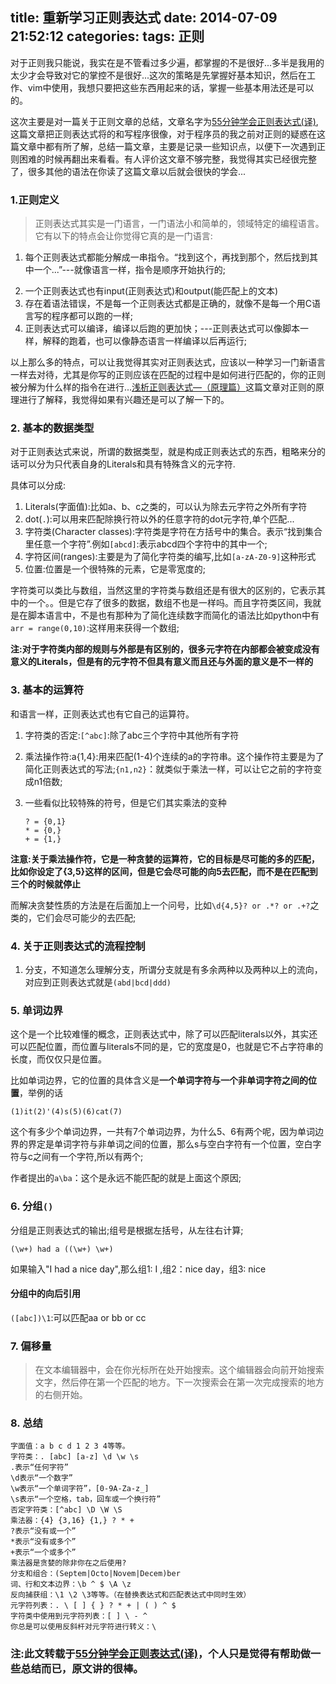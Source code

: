 title: 重新学习正则表达式
date: 2014-07-09 21:52:12
categories:
tags: 正则
---

对于正则我只能说，我实在是不管看过多少遍，都掌握的不是很好...多半是我用的太少才会导致对它的掌控不是很好...这次的策略是先掌握好基本知识，然后在工作、vim中使用，我想只要把这些东西用起来的话，掌握一些基本用法还是可以的。

这次主要是对一篇关于正则文章的总结，文章名字为[55分钟学会正则表达式(译)](http://doslin.com/learn-regular-expressions-in-about-55-minutes/),这篇文章把正则表达式将的和写程序很像，对于程序员的我之前对正则的疑惑在这篇文章中都有所了解，总结一篇文章，主要是记录一些知识点，以便下一次遇到正则困难的时候再翻出来看看。有人评价这文章不够完整，我觉得其实已经很完整了，很多其他的语法在你读了这篇文章以后就会很快的学会...

### 1.正则定义

> 正则表达式其实是一门语言，一门语法小和简单的，领域特定的编程语言。它有以下的特点会让你觉得它真的是一门语言: 
>
 1. 每个正则表达式都能分解成一串指令。“找到这个，再找到那个，然后找到其中一个...”---就像语言一样，指令是顺序开始执行的;
>
 2. 一个正则表达式也有input(正则表达式)和output(能匹配上的文本)
 3. 存在着语法错误，不是每一个正则表达式都是正确的，就像不是每一个用C语言写的程序都可以跑的一样;
 4. 正则表达式可以编译，编译以后跑的更加快；---正则表达式可以像脚本一样，解释的跑着，也可以像静态语言一样编译以后再运行;
 
以上那么多的特点，可以让我觉得其实对正则表达式，应该以一种学习一门新语言一样去对待，尤其是你写的正则应该在匹配的过程中是如何进行匹配的，你的正则被分解为什么样的指令在进行...[浅析正则表达式—（原理篇）](http://blog.jobbole.com/71228/)这篇文章对正则的原理进行了解释，我觉得如果有兴趣还是可以了解一下的。

### 2. 基本的数据类型

对于正则表达式来说，所谓的数据类型，就是构成正则表达式的东西，粗略来分的话可以分为只代表自身的Literals和具有特殊含义的元字符.

具体可以分成:

1. Literals(字面值):比如a、b、c之类的，可以认为除去元字符之外所有字符
2. dot(`.`):可以用来匹配除换行符以外的任意字符的dot元字符,单个匹配...
3. 字符类(Character classes):字符类是字符在方括号中的集合。表示“找到集合里任意一个字符”.例如`[abcd]`:表示abcd四个字符中的其中一个;
4. 字符区间(ranges):主要是为了简化字符类的编写,比如`[a-zA-Z0-9]`这种形式
5. 位置:位置是一个很特殊的元素，它是零宽度的;

字符类可以类比与数组，当然这里的字符类与数组还是有很大的区别的，它表示其中的一个。。但是它存了很多的数据，数组不也是一样吗。而且字符类区间，我就是在脚本语言中，不是也有那种为了简化连续数字而简化的语法比如python中有`arr = range(0,10)`:这样用来获得一个数组;

**注:对于字符类内部的规则与外部是有区别的，很多元字符在内部都会被变成没有意义的Literals，但是有的元字符不但具有意义而且还与外面的意义是不一样的**
### 3. 基本的运算符

和语言一样，正则表达式也有它自己的运算符。

1. 字符类的否定:`[^abc]`:除了abc三个字符中其他所有字符
2. 乘法操作符:a{1,4}:用来匹配(1-4)个连续的a的字符串。这个操作符主要是为了简化正则表达式的写法;`{n1,n2}`：就类似于乘法一样，可以让它之前的字符变成n1倍数;
3. 一些看似比较特殊的符号，但是它们其实乘法的变种

	```
	? = {0,1}
	* = {0,}
	+ = {1,}
	```
**注意:关于乘法操作符，它是一种贪婪的运算符，它的目标是尽可能的多的匹配，比如你设定了{3,5}这样的区间，但是它会尽可能的向5去匹配，而不是在匹配到三个的时候就停止**

而解决贪婪性质的方法是在后面加上一个问号，比如`\d{4,5}? or .*? or .+?`之类的，它们会尽可能少的去匹配;

### 4. 关于正则表达式的流程控制

1. 分支，不知道怎么理解分支，所谓分支就是有多余两种以及两种以上的流向，对应到正则表达式就是`(abd|bcd|ddd)`

### 5. 单词边界

这个是一个比较难懂的概念，正则表达式中，除了可以匹配literals以外，其实还可以匹配位置，而位置与literals不同的是，它的宽度是0，也就是它不占字符串的长度，而仅仅只是位置。

比如单词边界，它的位置的具体含义是**一个单词字符与一个非单词字符之间的位置**，举例的话

```
(1)it(2)'(4)s(5)(6)cat(7)
```
这个有多少个单词边界，一共有7个单词边界，为什么5、6有两个呢，因为单词边界的界定是单词字符与非单词之间的位置，那么s与空白字符有一个位置，空白字符与c之间有一个字符,所以有两个;

作者提出的`a\ba`：这个是永远不能匹配的就是上面这个原因;


### 6. 分组`()`

分组是正则表达式的输出;组号是根据左括号，从左往右计算;

```
(\w+) had a ((\w+) \w+)
```

如果输入"I had a nice day",那么组1: I ,组2：nice day，组3: nice

#### 分组中的向后引用

`([abc])\1`:可以匹配aa or bb or cc

### 7. 偏移量

> 在文本编辑器中，会在你光标所在处开始搜索。这个编辑器会向前开始搜索文字，然后停在第一个匹配的地方。下一次搜索会在第一次完成搜索的地方的右侧开始。

### 8. 总结

```
字面值：a b c d 1 2 3 4等等。
字符类：. [abc] [a-z] \d \w \s
.表示“任何字符”
\d表示“一个数字”
\w表示“一个单词字符”，[0-9A-Za-z_]
\s表示“一个空格，tab，回车或一个换行符”
否定字符类：[^abc] \D \W \S
乘法器：{4} {3,16} {1,} ? * +
?表示“没有或一个”
*表示“没有或多个”
+表示“一个或多个”
乘法器是贪婪的除非你在之后使用?
分支和组合：(Septem|Octo|Novem|Decem)ber
词、行和文本边界：\b ^ $ \A \z
反向捕获组：\1 \2 \3等等。（在替换表达式和匹配表达式中同时生效）
元字符列表：. \ [ ] { } ? * + | ( ) ^ $
字符类中使用到元字符列表：[ ] \ - ^
你总是可以使用反斜杆对元字符进行转义：\

```

### 注:此文转载于[55分钟学会正则表达式(译)](http://doslin.com/learn-regular-expressions-in-about-55-minutes/)，个人只是觉得有帮助做一些总结而已，原文讲的很棒。





